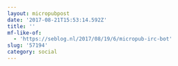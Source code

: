 ```yaml
---
layout: micropubpost
date: '2017-08-21T15:53:14.592Z'
title: ''
mf-like-of:
  - 'https://seblog.nl/2017/08/19/6/micropub-irc-bot'
slug: '57194'
category: social
---
```

